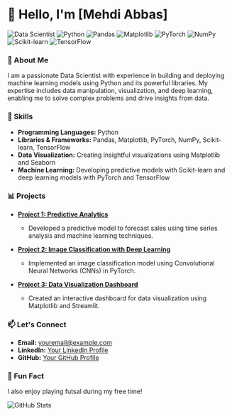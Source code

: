 # 👋 Hello, I'm [Mehdi Abbas] 

![Data Scientist](https://img.shields.io/badge/Data%20Scientist-%E2%9C%94%EF%B8%8F-blue)
![Python](https://img.shields.io/badge/Python-%E2%9C%94%EF%B8%8F-yellow)
![Pandas](https://img.shields.io/badge/Pandas-%E2%9C%94%EF%B8%8F-purple)
![Matplotlib](https://img.shields.io/badge/Matplotlib-%E2%9C%94%EF%B8%8F-orange)
![PyTorch](https://img.shields.io/badge/PyTorch-%E2%9C%94%EF%B8%8F-red)
![NumPy](https://img.shields.io/badge/NumPy-%E2%9C%94%EF%B8%8F-blueviolet)
![Scikit-learn](https://img.shields.io/badge/Scikit--learn-%E2%9C%94%EF%B8%8F-green)
![TensorFlow](https://img.shields.io/badge/TensorFlow-%E2%9C%94%EF%B8%8F-orange)

### 🧠 About Me

I am a passionate Data Scientist with experience in building and deploying machine learning models using Python and its powerful libraries. My expertise includes data manipulation, visualization, and deep learning, enabling me to solve complex problems and drive insights from data.

### 🚀 Skills

- **Programming Languages:** Python
- **Libraries & Frameworks:** Pandas, Matplotlib, PyTorch, NumPy, Scikit-learn, TensorFlow
- **Data Visualization:** Creating insightful visualizations using Matplotlib and Seaborn
- **Machine Learning:** Developing predictive models with Scikit-learn and deep learning models with PyTorch and TensorFlow

### 📊 Projects

- **[Project 1: Predictive Analytics](https://github.com/yourusername/project1)**
  - Developed a predictive model to forecast sales using time series analysis and machine learning techniques.
  
- **[Project 2: Image Classification with Deep Learning](https://github.com/yourusername/project2)**
  - Implemented an image classification model using Convolutional Neural Networks (CNNs) in PyTorch.

- **[Project 3: Data Visualization Dashboard](https://github.com/yourusername/project3)**
  - Created an interactive dashboard for data visualization using Matplotlib and Streamlit.

### 📫 Let's Connect

- **Email:** [youremail@example.com](askmehdiabbas@gmail.com)
- **LinkedIn:** [Your LinkedIn Profile](https://www.linkedin.com/in/mehdi-abbas-102977248/)
- **GitHub:** [Your GitHub Profile](https://github.com/Mehdi-Abbas-Arduino)

### 🎨 Fun Fact
I also enjoy playing futsal during my free time!

![GitHub Stats](https://github-readme-stats.vercel.app/api?username=Mehdi-Abbas-Arduino&show_icons=true&theme=radical)

